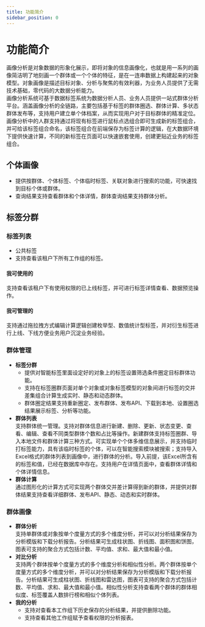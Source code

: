 ```yaml
---
title: 功能简介
sidebar_position: 0
---
```

# 功能简介
画像分析是对象数据的形象化展示，即将对象的信息画像化，也就是用一系列的画像简洁明了地刻画一个群体或一个个体的特征，是在一连串数据上构建起来的对象模型。对象画像是描述目标对象、分析与聚焦的有效利器，为业务人员提供了无需技术基础，零代码的大数据分析能力。  
画像分析系统可基于数据标签系统为数据分析人员、业务人员提供一站式群体分析平台。涵盖画像分析的全链路，主要包括基于标签的群体圈选、群体计算、多状态群体发布等，支持用户建立单个体档案，从而实现用户对于目标群体的精准定位。  
画像分析中的人群支持通过将现有标签进行鼠标点选组合即可生成新的标签组合，并可给该标签组合命名，该标签组合在前端保存为标签计算的逻辑，在大数据环境下提供快速计算，不同的新标签在页面可以快速嵌套使用，创建更贴近业务的标签组合。 

## 个体画像
- 提供按群体、个体标签、个体临时标签、关联对象进行搜索的功能，可快速找到目标个体或群体。
- 查询结果支持查看群体和个体详情，群体查询结果支持群体分析。

## 标签分群

### 标签列表
- 公共标签
- 支持查看该租户下所有工作组的标签。

#### 我可使用的
支持查看该租户下有使用权限的已上线标签，并可进行标签详情查看、数据预览操作。

#### 我可管理的
支持通过拖拉拽方式编辑计算逻辑创建枚举型、数值统计型标签，并对衍生标签进行上线、下线方便业务用户沉淀业务经验。

### 群体管理
- **标签分群**
    - 提供对智能标签里面设定好的对象上的标签设置筛选条件圈定目标群体功能。
    - 支持在标签圈群页面对单个对象或对象标签模型的对象间进行标签的交并差集组合计算生成实时、静态和动态群体。
    - 群体圈定结果支持重新圈定、发布群体、发布API、下载到本地、设置圈选结果展示标签、分析等功能。
- **群体列表**  
    支持群体统一管理。支持对群体信息进行新建、删除、更新、状态变更、查看、编辑、查看不同类型群体个数和占比等操作。新建群体支持标签圈群、导入本地文件和群体计算三种方式。可实现单个个体多维信息展示，并支持临时打标签能力，具有该临时标签的个体，可以在智能搜索模块被搜索；支持导入Excel格式的群体列表到画像中，进行群体的分析。导入前提，该Excel所含有的标签和值，已经在数据库中存在。支持用户在详情页面中，查看群体详情和个体详情信息。
- **群体计算**  
    通过图形化的计算方式可实现两个群体交并差计算得到新的群体，并提供对群体结果支持查看详细群体、发布API、静态、动态和实时群体。

### 群体画像
- **群体分析**  
    支持单群体或对象按单个度量方式的多个维度分析，并可以对分析结果保存为分析模版和下载分析报告。分析结果可生成柱状图、折线图、面积图和饼图，图表可支持的聚合方式包括计数、平均值、求和、最大值和最小值。
- **对比分析**  
    支持两个群体按单个度量方式的多个维度分析和相似性分析。两个群体按单个度量方式的多个维度分析，并可以对分析结果保存为分析模版和下载分析报告。分析结果可生成柱状图、折线图和雷达图，图表可支持的聚合方式包括计数、平均值、求和、最大值和最小值。相似性分析支持查看两个群体的群体相似度、标签覆盖人数排行榜和相似个体列表。
- **我的分析**  
    - 支持对查看本工作组下历史保存的分析结果，并提供删除功能。
    - 支持查看其他工作组赋予查看权限的分析报表。